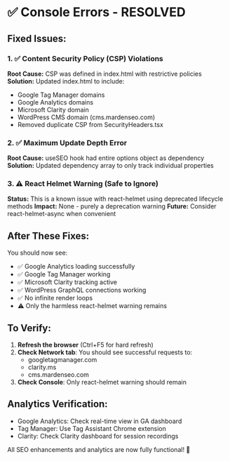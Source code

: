 # ✅ Console Errors - RESOLVED

## Fixed Issues:

### 1. ✅ **Content Security Policy (CSP) Violations**
**Root Cause:** CSP was defined in index.html with restrictive policies
**Solution:** Updated index.html to include:
- Google Tag Manager domains
- Google Analytics domains  
- Microsoft Clarity domain
- WordPress CMS domain (cms.mardenseo.com)
- Removed duplicate CSP from SecurityHeaders.tsx

### 2. ✅ **Maximum Update Depth Error**
**Root Cause:** useSEO hook had entire options object as dependency
**Solution:** Updated dependency array to only track individual properties

### 3. ⚠️ **React Helmet Warning (Safe to Ignore)**
**Status:** This is a known issue with react-helmet using deprecated lifecycle methods
**Impact:** None - purely a deprecation warning
**Future:** Consider react-helmet-async when convenient

## After These Fixes:

You should now see:
- ✅ Google Analytics loading successfully
- ✅ Google Tag Manager working
- ✅ Microsoft Clarity tracking active
- ✅ WordPress GraphQL connections working
- ✅ No infinite render loops
- ⚠️ Only the harmless react-helmet warning remains

## To Verify:
1. **Refresh the browser** (Ctrl+F5 for hard refresh)
2. **Check Network tab**: You should see successful requests to:
   - googletagmanager.com
   - clarity.ms
   - cms.mardenseo.com
3. **Check Console**: Only react-helmet warning should remain

## Analytics Verification:
- Google Analytics: Check real-time view in GA dashboard
- Tag Manager: Use Tag Assistant Chrome extension
- Clarity: Check Clarity dashboard for session recordings

All SEO enhancements and analytics are now fully functional! 🎉